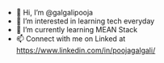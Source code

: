 - 👋 Hi, I’m @galgalipooja
- 👀 I’m interested in learning tech everyday
- 🌱 I’m currently learning MEAN Stack
- 📫 Connect with me on Linked at https://www.linkedin.com/in/poojagalgali/

<!---
galgalipooja/galgalipooja is a ✨ special ✨ repository because its `README.md` (this file) appears on your GitHub profile.
You can click the Preview link to take a look at your changes.
--->
